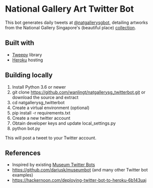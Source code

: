 # National Gallery Art Twitter Bot
This bot generates daily tweets at [@natgallerysgbot](https://twitter.com/natgallerysgbot), detailing artworks from the National Gallery Singapore's (beautiful place) [collection](https://collections.nationalgallery.sg/#/).

## Built with
- [Tweepy](https://www.tweepy.org/) library
- [Heroku](https://www.heroku.com/) hosting

## Building locally
1. Install Python 3.6 or newer
2. git clone https://github.com/wanlingt/natgallerysg_twitterbot.git or download the source and extract
3. cd natgallerysg_twitterbot
4. Create a virtual environment (optional)
5. pip install -r requirements.txt
6. Create a new twitter account
7. Obtain developer keys and update local_settings.py
8. python bot.py

This will post a tweet to your Twitter account.

## References
- Inspired by existing [Museum Twitter Bots](https://backspace.com/is/in/the/house/work/pg/twitter_bots.html)
- https://github.com/dariusk/museumbot (and many other Twitter bot examples)
- https://hackernoon.com/deploying-twitter-bot-to-heroku-6b143uaj
